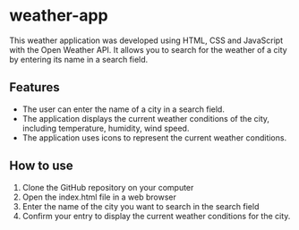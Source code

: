 # weather-app

This weather application was developed using HTML, CSS and JavaScript with the Open Weather API. It allows you to search for the weather of a city by entering its name in a search field.

## Features
- The user can enter the name of a city in a search field.
- The application displays the current weather conditions of the city, including temperature, humidity, wind speed.
- The application uses icons to represent the current weather conditions.

## How to use
1. Clone the GitHub repository on your computer
2. Open the index.html file in a web browser
3. Enter the name of the city you want to search in the search field
4. Confirm your entry to display the current weather conditions for the city.

